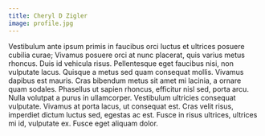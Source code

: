 ```yaml
---
title: Cheryl D Zigler
image: profile.jpg
---
```

 Vestibulum ante ipsum primis in faucibus orci luctus et ultrices posuere cubilia curae; Vivamus posuere orci at nunc placerat, quis varius metus rhoncus. Duis id vehicula risus. Pellentesque eget faucibus nisi, non vulputate lacus. Quisque a metus sed quam consequat mollis. Vivamus dapibus est mauris. Cras bibendum metus sit amet mi lacinia, a ornare quam sodales. Phasellus ut sapien rhoncus, efficitur nisl sed, porta arcu. Nulla volutpat a purus in ullamcorper. Vestibulum ultricies consequat vulputate. Vivamus at porta lacus, ut consequat est. Cras velit risus, imperdiet dictum luctus sed, egestas ac est. Fusce in risus ultrices, ultrices mi id, vulputate ex. Fusce eget aliquam dolor.
